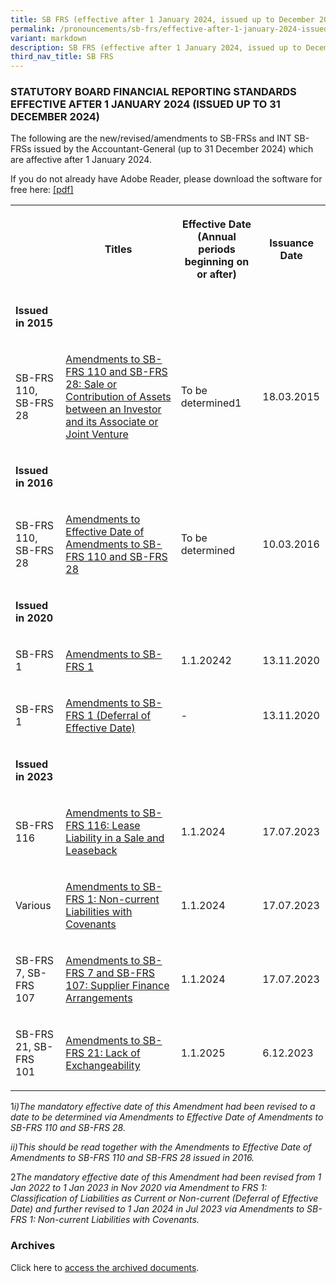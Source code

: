 ```yaml
---
title: SB FRS (effective after 1 January 2024, issued up to December 2024)
permalink: /pronouncements/sb-frs/effective-after-1-january-2024-issued-up-to-december-2024/
variant: markdown
description: SB FRS (effective after 1 January 2024, issued up to December 2024)
third_nav_title: SB FRS
---
```

<h3>STATUTORY BOARD FINANCIAL REPORTING STANDARDS EFFECTIVE AFTER 1 JANUARY 2024 (ISSUED UP TO 31 DECEMBER 2024)</h3>
<p>The following are the new/revised/amendments to SB-FRSs and INT SB-FRSs
issued by the Accountant-General (up to 31 December 2024) which are affective
after 1 January 2024.</p>
<p>If you do not already have Adobe Reader, please download the software
for free here:&nbsp;<a href="http://www.adobe.com/products/acrobat/readstep2.html" rel="noopener noreferrer nofollow" target="_blank">[pdf]</a>
</p>
<table>
<tbody>
<tr>
<th rowspan="1" colspan="1">
<p></p>
</th>
<th rowspan="1" colspan="1">
<p>Titles</p>
</th>
<th rowspan="1" colspan="1">
<p>Effective Date (Annual periods beginning on or after)</p>
</th>
<th rowspan="1" colspan="1">
<p>Issuance Date</p>
</th>
</tr>
<tr>
<td rowspan="1" colspan="1">
<p><strong>Issued in 2015</strong>
</p>
</td>
<td rowspan="1" colspan="1">
<p></p>
</td>
<td rowspan="1" colspan="1">
<p></p>
</td>
<td rowspan="1" colspan="1">
<p></p>
</td>
</tr>
<tr>
<td rowspan="1" colspan="1">
<p>SB-FRS 110,
<br>SB-FRS 28</p>
</td>
<td rowspan="1" colspan="1">
<p><a href="/files/Docs/SB%20FRS%20Effective%20as%20at%20Jan24/Amendments_to_SB_FRS_110_and_SB_FRS_28.pdf" rel="noopener noreferrer nofollow" target="_blank">Amendments to SB-FRS 110 and SB-FRS 28: Sale or Contribution of Assets between an Investor and its Associate or Joint Venture</a>
</p>
</td>
<td rowspan="1" colspan="1">
<p>To be determined1</p>
</td>
<td rowspan="1" colspan="1">
<p>18.03.2015</p>
</td>
</tr>
<tr>
<td rowspan="1" colspan="1">
<p><strong>Issued in 2016</strong>
</p>
</td>
<td rowspan="1" colspan="1">
<p></p>
</td>
<td rowspan="1" colspan="1">
<p></p>
</td>
<td rowspan="1" colspan="1">
<p></p>
</td>
</tr>
<tr>
<td rowspan="1" colspan="1">
<p>SB-FRS 110,
<br>SB-FRS 28</p>
</td>
<td rowspan="1" colspan="1">
<p><a href="/files/Docs/Default%20Source/Sb%20Frs/Effective%20As%20At%201%20January%202023/amendments_to_effective_date_of_amendments_to_sb-frs_110_and_sb-frs_28.pdf" rel="noopener noreferrer nofollow" target="_blank">Amendments to Effective Date of Amendments to SB-FRS 110 and SB-FRS 28</a>
</p>
</td>
<td rowspan="1" colspan="1">
<p>To be determined</p>
</td>
<td rowspan="1" colspan="1">
<p>10.03.2016</p>
</td>
</tr>
<tr>
<td rowspan="1" colspan="1">
<p><strong>Issued in 2020</strong>
</p>
</td>
<td rowspan="1" colspan="1">
<p></p>
</td>
<td rowspan="1" colspan="1">
<p></p>
</td>
<td rowspan="1" colspan="1">
<p></p>
</td>
</tr>
<tr>
<td rowspan="1" colspan="1">
<p>SB-FRS 1</p>
</td>
<td rowspan="1" colspan="1">
<p><a href="/files/Docs/Default%20Source/Sb%20Frs/Effective%20As%20At%201%20January%202023/Item%201%20-%20amendments-to-sb-frs-1.pdf" rel="noopener noreferrer nofollow" target="_blank">Amendments to SB-FRS 1</a>
</p>
</td>
<td rowspan="1" colspan="1">
<p>1.1.20242</p>
</td>
<td rowspan="1" colspan="1">
<p>13.11.2020</p>
</td>
</tr>
<tr>
<td rowspan="1" colspan="1">
<p>SB-FRS 1</p>
</td>
<td rowspan="1" colspan="1">
<p><a href="/files/Docs/Default%20Source/Sb%20Frs/Effective%20As%20At%201%20January%202023/Item%202%20-%20amendments-to-sb-frs-1---deferral-of-effective-date.pdf" rel="noopener noreferrer nofollow" target="_blank">Amendments to SB-FRS 1 (Deferral of Effective Date)</a>
</p>
</td>
<td rowspan="1" colspan="1">
<p>-</p>
</td>
<td rowspan="1" colspan="1">
<p>13.11.2020</p>
</td>
</tr>
<tr>
<td rowspan="1" colspan="1">
<p><strong>Issued in 2023</strong>
</p>
</td>
<td rowspan="1" colspan="1">
<p></p>
</td>
<td rowspan="1" colspan="1">
<p></p>
</td>
<td rowspan="1" colspan="1">
<p></p>
</td>
</tr>
<tr>
<td rowspan="1" colspan="1">
<p>SB-FRS 116</p>
</td>
<td rowspan="1" colspan="1">
<p><a href="/files/Docs/Default%20Source/Sb%20Frs/Effective%20As%20At%201%20January%202023/amendments%20to%20sb-frs%20116.pdf" rel="noopener noreferrer nofollow" target="_blank">Amendments to SB-FRS 116: Lease Liability in a Sale and Leaseback</a>
</p>
</td>
<td rowspan="1" colspan="1">
<p>1.1.2024</p>
</td>
<td rowspan="1" colspan="1">
<p>17.07.2023</p>
</td>
</tr>
<tr>
<td rowspan="1" colspan="1">
<p>Various</p>
</td>
<td rowspan="1" colspan="1">
<p><a href="/files/Docs/Default%20Source/Sb%20Frs/Effective%20As%20At%201%20January%202023/amendments%20to%20sb-frs%201%20non-current%20liabilities%20with%20covenants.pdf" rel="noopener noreferrer nofollow" target="_blank">Amendments to SB-FRS 1: Non-current Liabilities with Covenants</a>
</p>
</td>
<td rowspan="1" colspan="1">
<p>1.1.2024</p>
</td>
<td rowspan="1" colspan="1">
<p>17.07.2023</p>
</td>
</tr>
<tr>
<td rowspan="1" colspan="1">
<p>SB-FRS 7, SB-FRS 107</p>
</td>
<td rowspan="1" colspan="1">
<p><a href="/files/Docs/Default%20Source/Sb%20Frs/Effective%20As%20At%201%20January%202023/amendments%20to%20sb-frs%207%20and%20sb-frs%20107%20supplier%20finance%20arrangements.pdf" rel="noopener noreferrer nofollow" target="_blank">Amendments to SB-FRS 7 and SB-FRS 107: Supplier Finance Arrangements</a>
</p>
</td>
<td rowspan="1" colspan="1">
<p>1.1.2024</p>
</td>
<td rowspan="1" colspan="1">
<p>17.07.2023</p>
</td>
</tr>
<tr>
<td rowspan="1" colspan="1">
<p>SB-FRS 21, SB-FRS 101</p>
</td>
<td rowspan="1" colspan="1">
<p><a href="/files/Docs/Default%20Source/Sb%20Frs/Effective%20As%20At%201%20January%202023/Lack_of_Exchangeability_Amendments_to_SB_FRS_21.pdf" rel="noopener noreferrer nofollow" target="_blank">Amendments to SB-FRS 21: Lack of Exchangeability</a>
</p>
</td>
<td rowspan="1" colspan="1">
<p>1.1.2025</p>
</td>
<td rowspan="1" colspan="1">
<p>6.12.2023</p>
</td>
</tr>
</tbody>
</table>
<p>1<em>i)The mandatory effective date of this Amendment had been revised to a date to be determined via Amendments to Effective Date of Amendments to SB-FRS 110 and SB-FRS 28.</em>
</p>
<p><em>ii)This should be read together with the Amendments to Effective Date of Amendments to SB-FRS 110 and SB-FRS 28 issued in 2016.</em>
</p>
<p>2<em>The mandatory effective date of this Amendment had been revised from 1 Jan 2022 to 1 Jan 2023 in Nov 2020 via Amendment to FRS 1: Classification of Liabilities as Current or Non-current (Deferral of Effective Date) and further revised to 1 Jan 2024 in Jul 2023 via Amendments to SB-FRS 1: Non-current Liabilities with Covenants.</em>
</p>
<h3>Archives&nbsp;</h3>
<p>Click here to <a href="/pronouncements/sb-frs/archives/" rel="noopener noreferrer nofollow" target="_blank">access the archived documents</a>.</p>